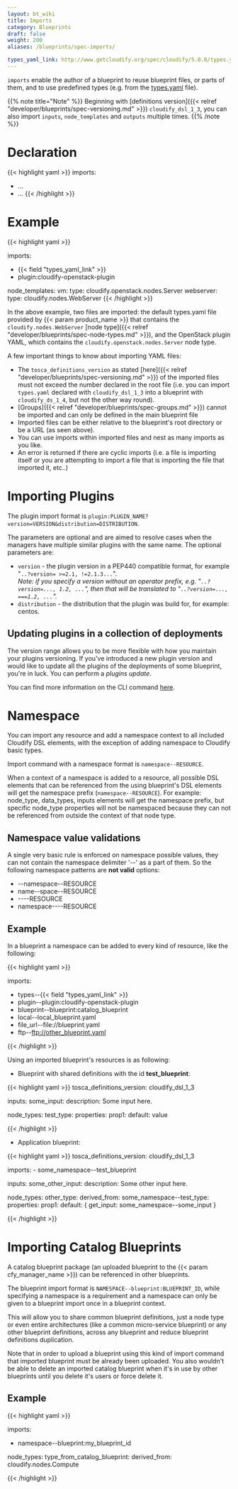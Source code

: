 ```yaml
---
layout: bt_wiki
title: Imports
category: Blueprints
draft: false
weight: 200
aliases: /blueprints/spec-imports/

types_yaml_link: http://www.getcloudify.org/spec/cloudify/5.0.0/types.yaml
---
```


`imports` enable the author of a blueprint to reuse blueprint files, or parts of them, and to use predefined types (e.g. from the [types.yaml]( http://www.getcloudify.org/spec/cloudify/5.0.0/types.yaml ) file).

{{% note title="Note" %}}
Beginning with [definitions version]({{< relref "developer/blueprints/spec-versioning.md" >}}) `cloudify_dsl_1_3`, you can also import `inputs`, `node_templates` and `outputs` multiple times.
{{% /note %}}

# Declaration

{{< highlight  yaml >}}
imports:
  - ...
  - ...
{{< /highlight >}}


# Example

{{< highlight  yaml >}}

imports:
  - {{< field "types_yaml_link" >}}
  - plugin:cloudify-openstack-plugin

node_templates:
  vm:
    type: cloudify.openstack.nodes.Server
  webserver:
    type: cloudify.nodes.WebServer
{{< /highlight >}}

In the above example, two files are imported: the default types.yaml file provided by {{< param product_name >}} that contains the `cloudify.nodes.WebServer` [node type]({{< relref "developer/blueprints/spec-node-types.md" >}}), and the OpenStack plugin YAML, which contains the `cloudify.openstack.nodes.Server` node type.

A few important things to know about importing YAML files:

* The `tosca_definitions_version` as stated [here]({{< relref "developer/blueprints/spec-versioning.md" >}}) of the imported files must not exceed the number declared in the root file (i.e. you can import `types.yaml` declared with `cloudify_dsl_1_3` into a blueprint with `cloudify_ds_1_4`, but not the other way round).
* [Groups]({{< relref "developer/blueprints/spec-groups.md" >}}) cannot be imported and can only be defined in the main blueprint file
* Imported files can be either relative to the blueprint's root directory or be a URL (as seen above).
* You can use imports within imported files and nest as many imports as you like.
* An error is returned if there are cyclic imports (i.e. a file is importing itself or you are attempting to import a file that is importing the file that imported it, etc..)


# Importing Plugins

The plugin import format is `plugin:PLUGIN_NAME?version=VERSION&distribution=DISTRIBUTION`.

The parameters are optional and are aimed to resolve cases when the managers have multiple similar plugins with the same name.
The optional parameters are:

 * `version` - the plugin version in a PEP440 compatible format, for example "`..?version= >=2.1, !=2.1.3...`". <br>
 *Note: if you specify a version without an operator prefix, e.g. "`..?version=..., 1.2, ...`", then that will be translated to "`..?version=..., ===1.2, ...`".*
 * `distribution` - the distribution that the plugin was build for, for example: centos.

## Updating plugins in a collection of deployments

The version range allows you to be more flexible with how you maintain your plugins versioning.
If you've introduced a new plugin version and would like to update all the plugins of the deployments of some blueprint,
you're in luck. You can perform a _plugins update_.

You can find more information on the CLI command [here](/cli/orch_cli/plugins/#update).

# Namespace
You can import any resource and add a namespace context to all included Cloudify DSL elements, with
the exception of adding namespace to Cloudify basic types.

Import command with a namespace format is `namespace--RESOURCE`.

When a context of a namespace is added to a resource, all possible DSL elements that can be referenced from
the using blueprint's DSL elements will get the namespace prefix (`namespace--RESOURCE`). For example: node_type, data_types,
inputs elements will get the namespace prefix, but specific node_type properties will not be namespaced because they can not
be referenced from outside the context of that node type.

## Namespace value validations
A single very basic rule is enforced on namespace possible values, they can not contain the namespace delimiter '--' as a part of them.
So the following namespace patterns are **not valid** options:

* --namespace--RESOURCE
* name--space--RESOURCE
* ----RESOURCE
* namespace----RESOURCE

## Example

In a blueprint a namespace can be added to every kind of resource, like the following:

{{< highlight  yaml >}}

imports:
 - types--{{< field "types_yaml_link" >}}
 - plugin--plugin:cloudify-openstack-plugin
 - blueprint--blueprint:catalog_blueprint
 - local--local_blueprint.yaml
 - file_url--file://blueprint.yaml
 - ftp--ftp://other_blueprint.yaml

{{< /highlight >}}


Using an imported blueprint's resources is as following:

* Blueprint with shared definitions with the id **test_blueprint**:

{{< highlight  yaml >}}
tosca_definitions_version: cloudify_dsl_1_3

inputs:
    some_input:
        description: Some input here.

node_types:
    test_type:
        properties:
          prop1:
            default: value

{{< /highlight >}}

* Application blueprint:

{{< highlight  yaml >}}
tosca_definitions_version: cloudify_dsl_1_3

imports:
    - some_namespace--test_blueprint

inputs:
    some_other_input:
        description: Some other input here.

node_types:
    other_type:
        derived_from: some_namespace--test_type:
        properties:
          prop1:
            default: { get_input: some_namespace--some_input }

{{< /highlight >}}

# Importing Catalog Blueprints

A catalog blueprint package (an uploaded blueprint to the {{< param cfy_manager_name >}}) can be referenced in other blueprints.

The blueprint import format is `NAMESPACE--blueprint:BLUEPRINT_ID`, while specifying a namespace is a requirement and
a namespace can only be given to a blueprint import once in a blueprint context.

This will allow you to share common blueprint definitions, just a node type or even entire architectures (like a common
micro-service blueprint) or any other blueprint definitions, across any blueprint and reduce blueprint definitions
duplication.

Note that in order to upload a blueprint using this kind of import command that imported blueprint must be already been
uploaded. You also wouldn't be able to delete an imported catalog blueprint when it's in use by other blueprints until
you delete it's users or force delete it.

## Example

{{< highlight  yaml >}}

imports:
 - namespace--blueprint:my_blueprint_id

 node_types:
    type_from_catalog_blueprint:
        derived_from: cloudify.nodes.Compute

{{< /highlight >}}
